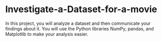 # Investigate-a-Dataset-for-a-movie
In this project, you will analyze a dataset and then communicate your findings about it. You will use the Python libraries NumPy, pandas, and Matplotlib to make your analysis easier.
